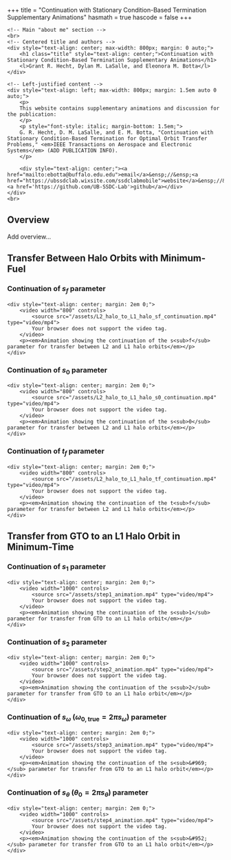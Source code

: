 +++
title = "Continuation with Stationary Condition-Based Termination Supplementary Animations"
hasmath = true
hascode = false
+++

~~~
<!-- Main "about me" section -->
<br>
<!-- Centered title and authors -->
<div style="text-align: center; max-width: 800px; margin: 0 auto;">
    <h1 class="title" style="text-align: center;">Continuation with Stationary Condition-Based Termination Supplementary Animations</h1>
    <l>Grant R. Hecht, Dylan M. LaSalle, and Eleonora M. Botta</l>
</div>

<!-- Left-justified content -->
<div style="text-align: left; max-width: 800px; margin: 1.5em auto 0 auto;">
    <p>
    This website contains supplementary animations and discussion for the publication:
    </p>
    <p style="font-style: italic; margin-bottom: 1.5em;">
    G. R. Hecht, D. M. LaSalle, and E. M. Botta, "Continuation with Stationary Condition-Based Termination for Optimal Orbit Transfer Problems," <em>IEEE Transactions on Aerospace and Electronic Systems</em> (ADD PUBLICATION INFO).
    </p>

    <div style="text-align: center;"><a href="mailto:ebotta@buffalo.edu.edu">email</a>&ensp;//&ensp;<a href="https://ubssdclab.wixsite.com/ssdclabmobile">website</a>&ensp;//&ensp;<a href='https://github.com/UB-SSDC-Lab'>github</a></div>
</div>
<br>
~~~

## Overview
Add overview...

## Transfer Between Halo Orbits with Minimum-Fuel

### Continuation of $s_f$ parameter

~~~
<div style="text-align: center; margin: 2em 0;">
    <video width="800" controls>
        <source src="/assets/L2_halo_to_L1_halo_sf_continuation.mp4" type="video/mp4">
        Your browser does not support the video tag.
    </video>
    <p><em>Animation showing the continuation of the s<sub>f</sub> parameter for transfer between L2 and L1 halo orbits</em></p>
</div>
~~~

### Continuation of $s_0$ parameter

~~~
<div style="text-align: center; margin: 2em 0;">
    <video width="800" controls>
        <source src="/assets/L2_halo_to_L1_halo_s0_continuation.mp4" type="video/mp4">
        Your browser does not support the video tag.
    </video>
    <p><em>Animation showing the continuation of the s<sub>0</sub> parameter for transfer between L2 and L1 halo orbits</em></p>
</div>
~~~

### Continuation of $t_f$ parameter

~~~
<div style="text-align: center; margin: 2em 0;">
    <video width="800" controls>
        <source src="/assets/L2_halo_to_L1_halo_tf_continuation.mp4" type="video/mp4">
        Your browser does not support the video tag.
    </video>
    <p><em>Animation showing the continuation of the t<sub>f</sub> parameter for transfer between L2 and L1 halo orbits</em></p>
</div>
~~~

## Transfer from GTO to an L1 Halo Orbit in Minimum-Time

### Continuation of $s_1$ parameter

~~~
<div style="text-align: center; margin: 2em 0;">
    <video width="1000" controls>
        <source src="/assets/step1_animation.mp4" type="video/mp4">
        Your browser does not support the video tag.
    </video>
    <p><em>Animation showing the continuation of the s<sub>1</sub> parameter for transfer from GTO to an L1 halo orbit</em></p>
</div>
~~~

### Continuation of $s_2$ parameter

~~~
<div style="text-align: center; margin: 2em 0;">
    <video width="1000" controls>
        <source src="/assets/step2_animation.mp4" type="video/mp4">
        Your browser does not support the video tag.
    </video>
    <p><em>Animation showing the continuation of the s<sub>2</sub> parameter for transfer from GTO to an L1 halo orbit</em></p>
</div>
~~~

### Continuation of $s_\omega$ ($\omega_{0,\text{true}}=2\pi s_\omega$) parameter

~~~
<div style="text-align: center; margin: 2em 0;">
    <video width="1000" controls>
        <source src="/assets/step3_animation.mp4" type="video/mp4">
        Your browser does not support the video tag.
    </video>
    <p><em>Animation showing the continuation of the s<sub>&#969;</sub> parameter for transfer from GTO to an L1 halo orbit</em></p>
</div>
~~~

### Continuation of $s_\theta$ ($\theta_0 = 2\pi s_\theta$) parameter

~~~
<div style="text-align: center; margin: 2em 0;">
    <video width="1000" controls>
        <source src="/assets/step4_animation.mp4" type="video/mp4">
        Your browser does not support the video tag.
    </video>
    <p><em>Animation showing the continuation of the s<sub>&#952;</sub> parameter for transfer from GTO to an L1 halo orbit</em></p>
</div>
~~~
